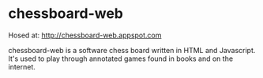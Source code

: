# chessboard-web

Hosed at: http://chessboard-web.appspot.com

chessboard-web is a software chess board written in HTML and
Javascript. It's used to play through annotated games found in
books and on the internet.
